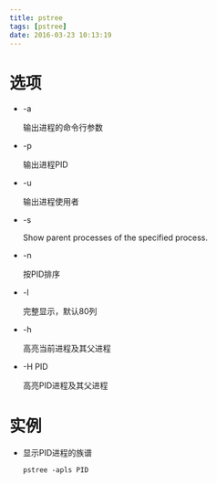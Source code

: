 ```yaml
---
title: pstree
tags: [pstree]
date: 2016-03-23 10:13:19
---
```


# 选项

-   -a

    输出进程的命令行参数

-   -p

    输出进程PID

-   -u

    输出进程使用者

-   -s

    Show parent processes of the specified process.

-   -n

    按PID排序

-   -l

    完整显示，默认80列

-   -h

    高亮当前进程及其父进程

-   -H PID

    高亮PID进程及其父进程


# 实例

-   显示PID进程的族谱

        pstree -apls PID
